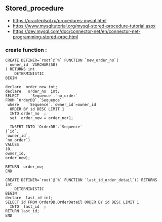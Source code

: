 ## Stored_procedure
- https://oracleplsql.ru/procedures-mysql.html
- https://www.mysqltutorial.org/mysql-stored-procedure-tutorial.aspx
- https://dev.mysql.com/doc/connector-net/en/connector-net-programming-stored-proc.html

### create function  :

```  create function new_order_no() :
CREATE DEFINER=`root`@`%` FUNCTION `new_order_no`(
  owner_id  VARCHAR(50)
) RETURNS int
    DETERMINISTIC
BEGIN

declare  order_new int;
declare   order_no  int;
SELECT     `Sequence`.`no_order`   
FROM `OrderDB`.`Sequence`
 where    `Sequence`.`owner_id`=owner_id
  ORDER BY id DESC LIMIT 1
  INTO order_no  ;
  set  order_new = order_no+1;
  
  INSERT INTO `OrderDB`.`Sequence`
(`id`,
`owner_id`,
`no_order`)
VALUES
(0,
owner_id,
order_new);

RETURN  order_no;
END
```

```
CREATE DEFINER=`root`@`%` FUNCTION `last_id_order_detail`() RETURNS int
    DETERMINISTIC
BEGIN
declare  last_id int;
SELECT id FROM OrderDB.OrderDetail ORDER BY id DESC LIMIT 1
  INTO  last_id  ;
RETURN last_id;
END
```